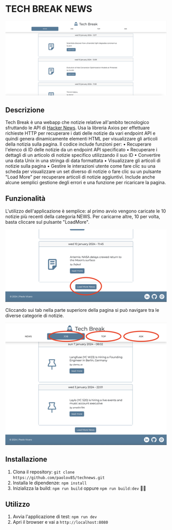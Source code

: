 # TECH BREAK NEWS

<img src="src/img/screenApp.png">

## Descrizione
Tech Break è una webapp che notizie relative all'ambito tecnologico sfruttando le API di [Hacker News](https://github.com/HackerNews/API). Usa la libreria Axios per effettuare richieste HTTP per recuperare i dati delle notizie da vari endpoint API e quindi genera dinamicamente elementi HTML per visualizzare gli articoli della notizia sulla pagina. Il codice include funzioni per:
	•	Recuperare l'elenco di ID delle notizie da un endpoint API specificato
	•	Recuperare i dettagli di un articolo di notizie specifico utilizzando il suo ID
	•	Convertire una data Unix in una stringa di data formattata
	•	Visualizzare gli articoli di notizie sulla pagina
	•	Gestire le interazioni utente come fare clic su una scheda per visualizzare un set diverso di notizie o fare clic su un pulsante "Load More" per recuperare articoli di notizie aggiuntivi.
Include anche alcune semplici gestione degli errori e una funzione per ricaricare la pagina.

## Funzionalità
L'utilizzo dell'applicazione è semplice: al primo avvio vengono caricate le 10 notizie più recenti della categoria NEWS. Per caricarne altre, 10 per volta, basta cliccare sul pulsante "LoadMore".

<img src="src/img/screenLoad.png">

Cliccando sui tab nella parte superiore della pagina si può navigare tra le diverse categorie di notizie.

<img src="src/img/screenTab.png">

## Installazione
1. Clona il repository: `git clone https://github.com/paolov85/technews.git`
2. Installa le dipendenze: `npm install`
3. Inizializza la build: `npm run build` oppure `npm run build:dev`

## Utilizzo
1. Avvia l'applicazione di test: `npm run dev`
2. Apri il browser e vai a `http://localhost:8080`

